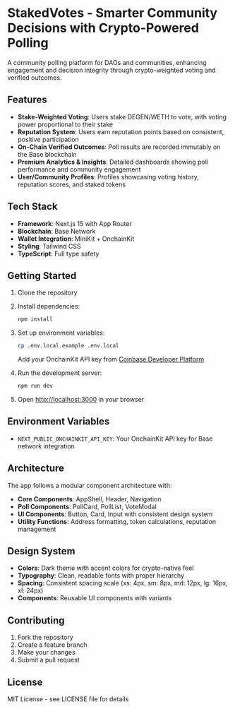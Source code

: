 # StakedVotes - Smarter Community Decisions with Crypto-Powered Polling

A community polling platform for DAOs and communities, enhancing engagement and decision integrity through crypto-weighted voting and verified outcomes.

## Features

- **Stake-Weighted Voting**: Users stake DEGEN/WETH to vote, with voting power proportional to their stake
- **Reputation System**: Users earn reputation points based on consistent, positive participation
- **On-Chain Verified Outcomes**: Poll results are recorded immutably on the Base blockchain
- **Premium Analytics & Insights**: Detailed dashboards showing poll performance and community engagement
- **User/Community Profiles**: Profiles showcasing voting history, reputation scores, and staked tokens

## Tech Stack

- **Framework**: Next.js 15 with App Router
- **Blockchain**: Base Network
- **Wallet Integration**: MiniKit + OnchainKit
- **Styling**: Tailwind CSS
- **TypeScript**: Full type safety

## Getting Started

1. Clone the repository
2. Install dependencies:
   ```bash
   npm install
   ```

3. Set up environment variables:
   ```bash
   cp .env.local.example .env.local
   ```
   Add your OnchainKit API key from [Coinbase Developer Platform](https://portal.cdp.coinbase.com/)

4. Run the development server:
   ```bash
   npm run dev
   ```

5. Open [http://localhost:3000](http://localhost:3000) in your browser

## Environment Variables

- `NEXT_PUBLIC_ONCHAINKIT_API_KEY`: Your OnchainKit API key for Base network integration

## Architecture

The app follows a modular component architecture with:

- **Core Components**: AppShell, Header, Navigation
- **Poll Components**: PollCard, PollList, VoteModal
- **UI Components**: Button, Card, Input with consistent design system
- **Utility Functions**: Address formatting, token calculations, reputation management

## Design System

- **Colors**: Dark theme with accent colors for crypto-native feel
- **Typography**: Clean, readable fonts with proper hierarchy
- **Spacing**: Consistent spacing scale (xs: 4px, sm: 8px, md: 12px, lg: 16px, xl: 24px)
- **Components**: Reusable UI components with variants

## Contributing

1. Fork the repository
2. Create a feature branch
3. Make your changes
4. Submit a pull request

## License

MIT License - see LICENSE file for details
